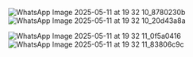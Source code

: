 ![WhatsApp Image 2025-05-11 at 19 32 10_8780230b](https://github.com/user-attachments/assets/5c41ae12-47f1-41ef-92c3-523b1c8160ac) ![WhatsApp Image 2025-05-11 at 19 32 10_20d43a8a](https://github.com/user-attachments/assets/8f094163-98ed-424e-a930-a856d3f17583)

![WhatsApp Image 2025-05-11 at 19 32 11_0f5a0416](https://github.com/user-attachments/assets/e3325556-903c-4a3e-b2bb-41fb140a9066)
![WhatsApp Image 2025-05-11 at 19 32 11_83806c9c](https://github.com/user-attachments/assets/c3b20c35-fa75-4ef8-9014-055ee36bbc0d)
